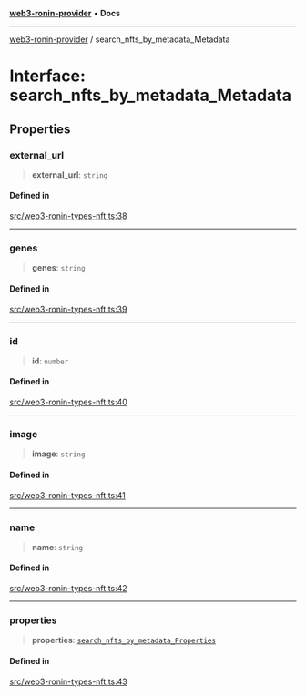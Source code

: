 [**web3-ronin-provider**](../README.md) • **Docs**

***

[web3-ronin-provider](../globals.md) / search\_nfts\_by\_metadata\_Metadata

# Interface: search\_nfts\_by\_metadata\_Metadata

## Properties

### external\_url

> **external\_url**: `string`

#### Defined in

[src/web3-ronin-types-nft.ts:38](https://github.com/chuacw/web3-ronin-provider/blob/1a659b81d9c7d7afbced0ae2b11550f4f6c0a233/src/web3-ronin-types-nft.ts#L38)

***

### genes

> **genes**: `string`

#### Defined in

[src/web3-ronin-types-nft.ts:39](https://github.com/chuacw/web3-ronin-provider/blob/1a659b81d9c7d7afbced0ae2b11550f4f6c0a233/src/web3-ronin-types-nft.ts#L39)

***

### id

> **id**: `number`

#### Defined in

[src/web3-ronin-types-nft.ts:40](https://github.com/chuacw/web3-ronin-provider/blob/1a659b81d9c7d7afbced0ae2b11550f4f6c0a233/src/web3-ronin-types-nft.ts#L40)

***

### image

> **image**: `string`

#### Defined in

[src/web3-ronin-types-nft.ts:41](https://github.com/chuacw/web3-ronin-provider/blob/1a659b81d9c7d7afbced0ae2b11550f4f6c0a233/src/web3-ronin-types-nft.ts#L41)

***

### name

> **name**: `string`

#### Defined in

[src/web3-ronin-types-nft.ts:42](https://github.com/chuacw/web3-ronin-provider/blob/1a659b81d9c7d7afbced0ae2b11550f4f6c0a233/src/web3-ronin-types-nft.ts#L42)

***

### properties

> **properties**: [`search_nfts_by_metadata_Properties`](search_nfts_by_metadata_Properties.md)

#### Defined in

[src/web3-ronin-types-nft.ts:43](https://github.com/chuacw/web3-ronin-provider/blob/1a659b81d9c7d7afbced0ae2b11550f4f6c0a233/src/web3-ronin-types-nft.ts#L43)
